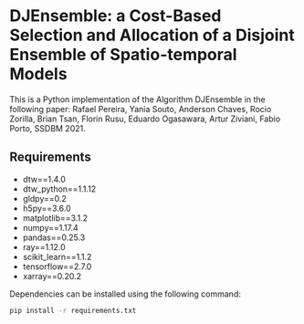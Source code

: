 # DJEnsemble: a Cost-Based Selection and Allocation of a Disjoint Ensemble of Spatio-temporal Models

This is a Python implementation of the Algorithm DJEnsemble in the following paper:
Rafael Pereira, Yania Souto, Anderson Chaves, Rocio Zorilla, Brian Tsan, Florin Rusu, Eduardo Ogasawara, Artur Ziviani, Fabio Porto, SSDBM 2021.

## Requirements
- dtw==1.4.0
- dtw_python==1.1.12
- gldpy==0.2
- h5py==3.6.0
- matplotlib==3.1.2
- numpy==1.17.4
- pandas==0.25.3
- ray==1.12.0
- scikit_learn==1.1.2
- tensorflow==2.7.0
- xarray==0.20.2

Dependencies can be installed using the following command:

```bash
pip install -r requirements.txt
```
